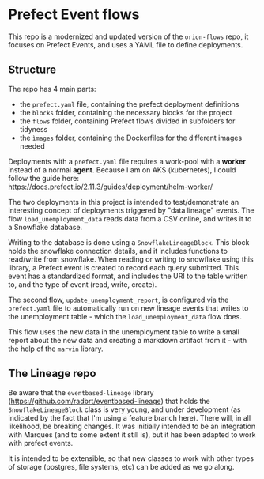 # Prefect Event flows
This repo is a modernized and updated version of the `orion-flows` repo, it focuses on Prefect Events, and uses a YAML file to define deployments.

## Structure
The repo has 4 main parts:
- the `prefect.yaml` file, containing the prefect deployment definitions
- the `blocks` folder, containing the necessary blocks for the project
- the `flows` folder, containing Prefect flows divided in subfolders for tidyness
- the `ìmages` folder, containing the Dockerfiles for the different images needed


Deployments with a `prefect.yaml` file requires a work-pool with a **worker** instead of a normal **agent**. Because I am on AKS (kubernetes), I could follow the guide here: https://docs.prefect.io/2.11.3/guides/deployment/helm-worker/

The two deployments in this project is intended to test/demonstrate an interesting concept of deployments triggered by "data lineage" events. The flow `load_unemployment_data` reads data from a CSV online, and writes it to a Snowflake database.

Writing to the database is done using a `SnowflakeLineageBlock`. This block holds the snowflake connection details, and it includes functions to read/write from snowflake. When reading or writing to snowflake using this library, a Prefect event is created to record each query submitted. This event has a standardized format, and includes the URI to the table written to, and the type of event (read, write, create).

The second flow, `update_unemployment_report`, is configured via the `prefect.yaml` file to automatically run on new lineage events that writes to the unemployment table - which the `load_unemployment_data` flow does.

This flow uses the new data in the unemployment table to write a small report about the new data and creating a markdown artifact from it - with the help of the `marvin` library.


## The Lineage repo
Be aware that the `eventbased-lineage` library (https://github.com/radbrt/eventbased-lineage) that holds the `SnowflakeLineageBlock` class is very young, and under development (as indicated by the fact that I'm using a feature branch here). There will, in all likelihood, be breaking changes. It was initially intended to be an integration with Marques (and to some extent it still is), but it has been adapted to work with prefect events.

It is intended to be extensible, so that new classes to work with other types of storage (postgres, file systems, etc) can be added as we go along.